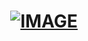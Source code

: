 <h1 align="center">
    <a href="https://ibb.co/ZdcknDh"><img src="https://i.ibb.co/ZdcknDh/IMAGE.png" alt="IMAGE" border="0" alt="taste eat logo" /></a>
</h1>
